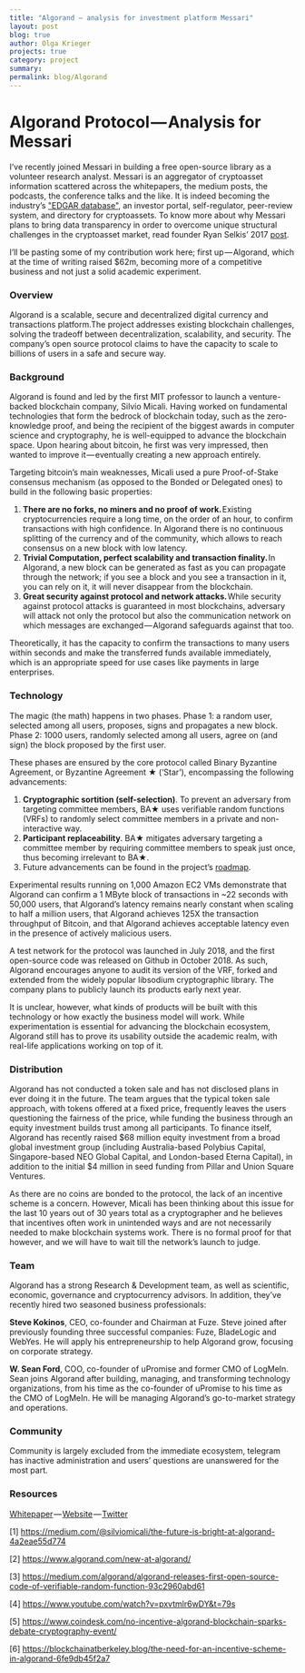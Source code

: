 ```yaml
---
title: "Algorand — analysis for investment platform Messari"
layout: post
blog: true
author: Olga Krieger
projects: true
category: project
summary:
permalink: blog/Algorand
---
```

# Algorand Protocol — Analysis for Messari

I’ve recently joined Messari in building a free open-source library as a volunteer research analyst. Messari is an aggregator of cryptoasset information scattered across the whitepapers, the medium posts, the podcasts, the conference talks and the like. It is indeed becoming the industry’s ["EDGAR database"](https://www.sec.gov/oiea/Article/edgarguide.html), an investor portal, self-regulator, peer-review system, and directory for cryptoassets. To know more about why Messari plans to bring data transparency in order to overcome unique structural challenges in the cryptoasset market, read founder Ryan Selkis’ 2017 [post](https://medium.com/tbis-weekly-bits/introducing-messari-an-open-source-edgar-database-for-cryptoassets-46fec1b402f6).

I’ll be pasting some of my contribution work here; first up — Algorand, which at the time of writing raised $62m, becoming more of a competitive business and not just a solid academic experiment. 

### Overview
Algorand is a scalable, secure and decentralized digital currency and transactions platform.The project addresses existing blockchain challenges, solving the tradeoff between decentralization, scalability, and security. The company’s open source protocol claims to have the capacity to scale to billions of users in a safe and secure way.

### Background
Algorand is found and led by the first MIT professor to launch a venture-backed blockchain company, Silvio Micali. Having worked on fundamental technologies that form the bedrock of blockchain today, such as the zero-knowledge proof, and being the recipient of the biggest awards in computer science and cryptography, he is well-equipped to advance the blockchain space. Upon hearing about bitcoin, he first was very impressed, then wanted to improve it — eventually creating a new approach entirely.

Targeting bitcoin’s main weaknesses, Micali used a pure Proof-of-Stake consensus mechanism (as opposed to the Bonded or Delegated ones) to build in the following basic properties:

1. **There are no forks, no miners and no proof of work.** Existing cryptocurrencies require a long time, on the order of an hour, to confirm transactions with high confidence. In Algorand there is no continuous splitting of the currency and of the community, which allows to reach consensus on a new block with low latency.
2. **Trivial Computation, perfect scalability and transaction finality.** In Algorand, a new block can be generated as fast as you can propagate through the network; if you see a block and you see a transaction in it, you can rely on it, it will never disappear from the blockchain.
3. **Great security against protocol and network attacks.** While security against protocol attacks is guaranteed in most blockchains, adversary will attack not only the protocol but also the communication network on which messages are exchanged — Algorand safeguards against that too.

Theoretically, it has the capacity to confirm the transactions to many users within seconds and make the transferred funds available immediately, which is an appropriate speed for use cases like payments in large enterprises.

### Technology
The magic (the math) happens in two phases. Phase 1: a random user, selected among all users, proposes, signs and propagates a new block. Phase 2: 1000 users, randomly selected among all users, agree on (and sign) the block proposed by the first user.

These phases are ensured by the core protocol called Binary Byzantine Agreement, or Byzantine Agreement ★ (‘Star’), encompassing the following advancements:

1. **Cryptographic sortition (self-selection)**. To prevent an adversary from targeting committee members, BA★ uses verifiable random functions (VRFs) to randomly select committee members in a private and non-interactive way.
2. **Participant replaceability**. BA★ mitigates adversary targeting a committee member by requiring committee members to speak just once, thus becoming irrelevant to BA★.
3. Future advancements can be found in the project’s [roadmap](https://www.algorand.com/roadmap).

Experimental results running on 1,000 Amazon EC2 VMs demonstrate that Algorand can confirm a 1 MByte block of transactions in ~22 seconds with 50,000 users, that Algorand’s latency remains nearly constant when scaling to half a million users, that Algorand achieves 125X the transaction throughput of Bitcoin, and that Algorand achieves acceptable latency even in the presence of actively malicious users.

A test network for the protocol was launched in July 2018, and the first open-source code was released on Github in October 2018. As such, Algorand encourages anyone to audit its version of the VRF, forked and extended from the widely popular libsodium cryptographic library. The company plans to publicly launch its products early next year.

It is unclear, however, what kinds of products will be built with this technology or how exactly the business model will work. While experimentation is essential for advancing the blockchain ecosystem, Algorand still has to prove its usability outside the academic realm, with real-life applications working on top of it.

### Distribution
Algorand has not conducted a token sale and has not disclosed plans in ever doing it in the future. The team argues that the typical token sale approach, with tokens offered at a fixed price, frequently leaves the users questioning the fairness of the price, while funding the business through an equity investment builds trust among all participants. To finance itself, Algorand has recently raised $68 million equity investment from a broad global investment group (including Australia-based Polybius Capital, Singapore-based NEO Global Capital, and London-based Eterna Capital), in addition to the initial $4 million in seed funding from Pillar and Union Square Ventures.

As there are no coins are bonded to the protocol, the lack of an incentive scheme is a concern. However, Micali has been thinking about this issue for the last 10 years out of 30 years total as a cryptographer and he believes that incentives often work in unintended ways and are not necessarily needed to make blockchain systems work. There is no formal proof for that however, and we will have to wait till the network’s launch to judge.

### Team
Algorand has a strong Research & Development team, as well as scientific, economic, governance and cryptocurrency advisors. In addition, they’ve recently hired two seasoned business professionals:

**Steve Kokinos**, CEO, co-founder and Chairman at Fuze. Steve joined after previously founding three successful companies: Fuze, BladeLogic and WebYes. He will apply his entrepreneurship to help Algorand grow, focusing on corporate strategy.

**W. Sean Ford**, COO, co-founder of uPromise and former CMO of LogMeIn. Sean joins Algorand after building, managing, and transforming technology organizations, from his time as the co-founder of uPromise to his time as the CMO of LogMeIn. He will be managing Algorand’s go-to-market strategy and operations.

### Community
Community is largely excluded from the immediate ecosystem, telegram has inactive administration and users’ questions are unanswered for the most part.

### Resources

[Whitepaper](https://www.algorand.com/docs/whitepapers/) — [Website](https://www.algorand.com/) — [Twitter](https://twitter.com/algorand?lang=en)

[1] https://medium.com/@silviomicali/the-future-is-bright-at-algorand-4a2eae55d774

[2] https://www.algorand.com/new-at-algorand/

[3] https://medium.com/algorand/algorand-releases-first-open-source-code-of-verifiable-random-function-93c2960abd61

[4] https://www.youtube.com/watch?v=pxvtmlr6wDY&t=79s

[5] https://www.coindesk.com/no-incentive-algorand-blockchain-sparks-debate-cryptography-event/

[6] https://blockchainatberkeley.blog/the-need-for-an-incentive-scheme-in-algorand-6fe9db45f2a7
